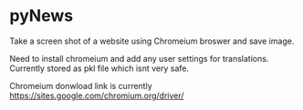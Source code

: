 # pyNews

Take a screen shot of a website using Chromeium broswer and save image. 

Need to install chromeium and add any user settings for translations. Currently stored as pkl file which isnt very safe. 

Chromeium donwload link is currently 
https://sites.google.com/chromium.org/driver/
